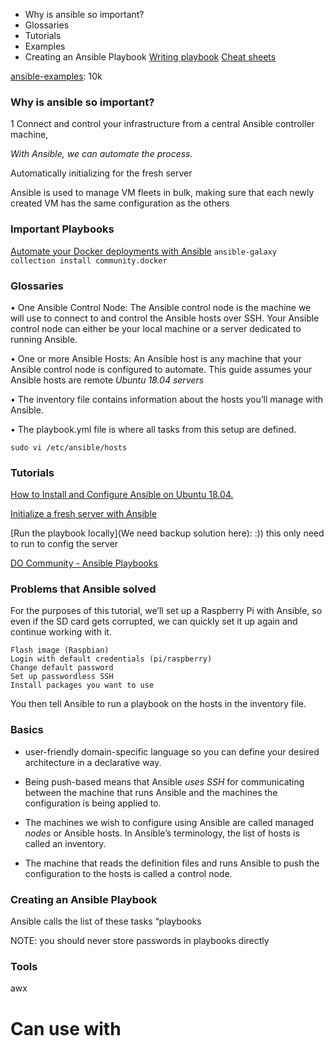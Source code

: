 - Why is ansible so important?
- Glossaries
- Tutorials
- Examples
- Creating an Ansible Playbook
[Writing playbook](https://www.ansible.com/blog/getting-started-writing-your-first-playbook)
[Cheat sheets](https://www.digitalocean.com/community/cheatsheets/how-to-use-ansible-cheat-sheet-guide)

[ansible-examples](https://galaxy.ansible.com/): 10k

### Why is ansible so important?

1 Connect and control your infrastructure from a central Ansible controller machine,

*With Ansible, we can automate the process.*

Automatically initializing for the fresh server

Ansible is used to manage VM fleets in bulk, making sure that each newly created VM has the same configuration as the others

### Important Playbooks


[Automate your Docker deployments with Ansible](https://www.youtube.com/watch?v=mq7n_0Xs1Kg)
`ansible-galaxy collection install community.docker`

### Glossaries

• One Ansible Control Node: The Ansible control node is the machine we will use to connect to and
control the Ansible hosts over SSH. Your Ansible control node can either be your local machine or a
server dedicated to running Ansible.

• One or more Ansible Hosts: An Ansible host is any machine that your Ansible control node is
configured to automate. This guide assumes your Ansible hosts are remote *Ubuntu 18.04 servers*
       
• The inventory file contains information about the hosts you’ll manage with Ansible.       

• The playbook.yml file is where all tasks from this setup are defined.

`sudo vi /etc/ansible/hosts`

### Tutorials

[How to Install and Configure Ansible on Ubuntu 18.04.](https://www.digitalocean.com/community/tutorials/how-to-install-and-configure-ansible-on-ubuntu-18-04)

[Initialize a fresh server with Ansible](https://www.digitalocean.com/community/tutorials/how-to-use-ansible-to-automate-initial-server-setup-on-ubuntu-18-04)

[Run the playbook locally](We need backup solution  here): :)) this only need to run to config  the server

[DO Community - Ansible Playbooks](https://github.com/do-community/ansible-playbooks#do-community---ansible-playbooks)

### Problems that Ansible solved

For the purposes of this tutorial, we’ll set up a Raspberry Pi with Ansible, so even if the SD card gets corrupted, we can quickly set it up again and continue working with it.

    Flash image (Raspbian)
    Login with default credentials (pi/raspberry)
    Change default password
    Set up passwordless SSH
    Install packages you want to use


You then tell Ansible to run a playbook on the hosts in the inventory file.

### Basics

- user-friendly domain-specific language so you can define your desired architecture in a declarative way.

- Being push-based means that Ansible *uses SSH* for communicating between the machine that runs Ansible
and the machines the configuration is being applied to.

- The machines we wish to configure using Ansible are called managed *nodes* or Ansible hosts. In Ansible’s terminology, the list of hosts is called an inventory.

- The machine that reads the definition files and runs Ansible to push the configuration to the hosts is called a control node.

### Creating an Ansible Playbook

Ansible calls the list of these tasks “playbooks

NOTE: you should never store passwords in playbooks directly

### Tools

awx

# Can use with

